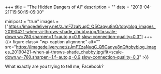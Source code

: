 +++
title = "The Hidden Dangers of AI"
description = ""
date = "2019-04-21T15:50:15-05:00"

minipost = "true"
images = ["https://imagedelivery.net/zJmFZzaNuqC_Q5Caqyu8nQ/tobyblog_images_20190421-when-ai-throws-shade_chubby.jpg/fit=scale-down,w=780,sharpen=1,f=auto,q=0.9,slow-connection-quality=0.3"]
+++
{{< figure class= "wp-caption alignnone" alt="" src="https://imagedelivery.net/zJmFZzaNuqC_Q5Caqyu8nQ/tobyblog_images_20190421-when-ai-throws-shade_chubby.jpg/fit=scale-down,w=780,sharpen=1,f=auto,q=0.9,slow-connection-quality=0.3" >}}

What exactly are you trying to tell me, Facebook?
